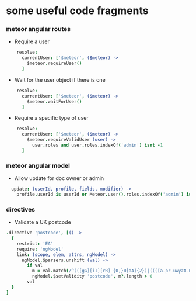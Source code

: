 # some useful code fragments
### meteor angular routes
* Require a user
```coffeescript
    resolve:
      currentUser: ['$meteor', ($meteor) ->
        $meteor.requireUser()
      ]
```
* Wait for the user object if there is one
```coffeescript
    resolve:
      currentUser: ['$meteor', ($meteor) ->
        $meteor.waitForUser()
      ]
```
* Require a specific type of user
```coffeescript
    resolve:
      currentUser: ['$meteor', ($meteor) ->
        $meteor.requireValidUser (user) ->
          user.roles and user.roles.indexOf('admin') isnt -1
      ]
```
### meteor angular model
* Allow update for doc owner or admin
```coffeescript
  update: (userId, profile, fields, modifier) ->
    profile.userId is userId or Meteor.user().roles.indexOf('admin') isnt -1
```
### directives
* Validate a UK postcode
```coffeescript
.directive 'postcode', [() ->
  {
    restrict: 'EA'
    require: 'ngModel'
    link: (scope, elem, attrs, ngModel) ->
      ngModel.$parsers.unshift (val) ->
        if val
          m = val.match(/^(([gG][iI][rR] {0,}0[aA]{2})|((([a-pr-uwyzA-PR-UWYZ][a-hk-yA-HK-Y]?[0-9][0-9]?)|(([a-pr-uwyzA-PR-UWYZ][0-9][a-hjkstuwA-HJKSTUW])|([a-pr-uwyzA-PR-UWYZ][a-hk-yA-HK-Y][0-9][abehmnprv-yABEHMNPRV-Y]))) {0,}[0-9][abd-hjlnp-uw-zABD-HJLNP-UW-Z]{2}))$/gi)
          ngModel.$setValidity 'postcode', m?.length > 0
        val
  }
]
```
